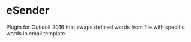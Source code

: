 # eSender
Plugin for Outlook 2016 that swaps defined words from file with specific words in email template.
